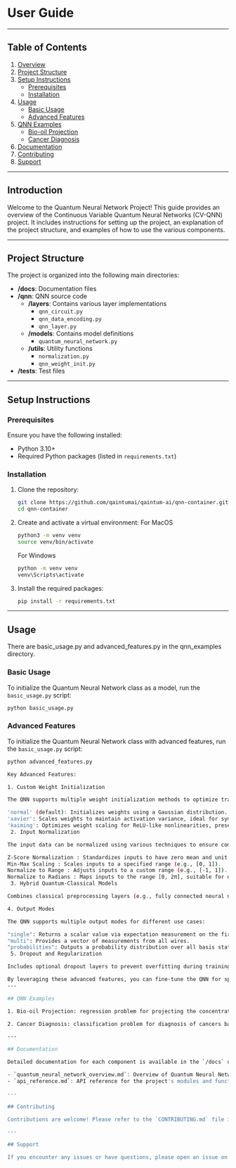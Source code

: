# User Guide

---

## Table of Contents
1. [Overview](#overview)
2. [Project Structure](#project-structure)
3. [Setup Instructions](#setup-instructions)
    - [Prerequisites](#prerequisites)
    - [Installation](#installation)
4. [Usage](#usage)
    - [Basic Usage](#basic-usage)
    - [Advanced Features](#advanced-features)
5. [QNN Examples](#qnn-examples)
    - [Bio-oil Projection](#bio-oil-projection)
    - [Cancer Diagnosis](#cancer-diagnosis)
6. [Documentation](#documentation)
8. [Contributing](#contributing)
9. [Support](#license)

---

## Introduction

Welcome to the Quantum Neural Network Project! This guide provides an overview of the Continuous Variable Quantum Neural Networks (CV-QNN) project. It includes instructions for setting up the project, an explanation of the project structure, and examples of how to use the various components.

---

## Project Structure

The project is organized into the following main directories:

- **/docs**: Documentation files
- **/qnn**: QNN source code
  - **/layers**: Contains various layer implementations
    - `qnn_circuit.py`
    - `qnn_data_encoding.py`
    - `qnn_layer.py`
  - **/models**: Contains model definitions
    - `quantum_neural_network.py`
  - **/utils**: Utility functions
    - `normalization.py`
    - `qnn_weight_init.py`
- **/tests**: Test files

---

## Setup Instructions

### **Prerequisites**

Ensure you have the following installed:

- Python 3.10+
- Required Python packages (listed in `requirements.txt`)


### **Installation**

1. Clone the repository:
    ```bash
    git clone https://github.com/qaintumai/qaintum-ai/qnn-container.git
    cd qnn-container
    ```
2. Create and activate a virtual environment:
    For MacOS
    ```bash
    python3 -m venv venv
    source venv/bin/activate
    ```
    For Windows
    ```bash
    python -m venv venv
    venv\Scripts\activate
    ```
3. Install the required packages:
    ```bash
    pip install -r requirements.txt
    ```

---

## Usage

There are basic_usage.py and advanced_features.py in the qnn_examples directory.

### Basic Usage
To initialize the Quantum Neural Network class as a model, run the `basic_usage.py` script:
```bash
python basic_usage.py
```

### Advanced Features
To initialize the Quantum Neural Network class with advanced features, run the `basic_usage.py` script:
```bash
python advanced_features.py

Key Advanced Features:

1. Custom Weight Initialization

The QNN supports multiple weight initialization methods to optimize training:

'normal' (default): Initializes weights using a Gaussian distribution.
'xavier': Scales weights to maintain activation variance, ideal for symmetric activations like tanh.
'kaiming': Optimizes weight scaling for ReLU-like nonlinearities, preserving signal variance in deeper networks.
 2. Input Normalization

The input data can be normalized using various techniques to ensure compatibility with quantum circuits:

Z-Score Normalization : Standardizes inputs to have zero mean and unit variance.
Min-Max Scaling : Scales inputs to a specified range (e.g., [0, 1]).
Normalize to Range : Adjusts inputs to a custom range (e.g., [-1, 1]).
Normalize to Radians : Maps inputs to the range [0, 2π], suitable for quantum gates and periodic functions.
 3. Hybrid Quantum-Classical Models

Combines classical preprocessing layers (e.g., fully connected neural networks) with quantum processing layers for enhanced flexibility and performance.

4. Output Modes

The QNN supports multiple output modes for different use cases:

"single": Returns a scalar value via expectation measurement on the first wire.
"multi": Provides a vector of measurements from all wires.
"probabilities": Outputs a probability distribution over all basis states.
 5. Dropout and Regularization

Includes optional dropout layers to prevent overfitting during training.

By leveraging these advanced features, you can fine-tune the QNN for specific tasks, such as regression, classification, or hybrid quantum-classical workflows. For detailed implementation and examples, refer to the advanced_features.py script. ```
---

## QNN Examples

1. Bio-oil Projection: regression problem for projecting the concentration ratios of bio-oil components.

2. Cancer Diagnosis: classification problem for diagnosis of cancers based on image data.

---

## Documentation

Detailed documentation for each component is available in the `/docs` directory. Key files include:

- `quantum_neural_network_overview.md`: Overview of Quantum Neural Networks
- `api_reference.md`: API reference for the project's modules and functions

---

## Contributing

Contributions are welcome! Please refer to the `CONTRIBUTING.md` file in the `/docs` directory for guidelines on how to contribute to the project.

---

## Support

If you encounter any issues or have questions, please open an issue on the project's GitHub repository.